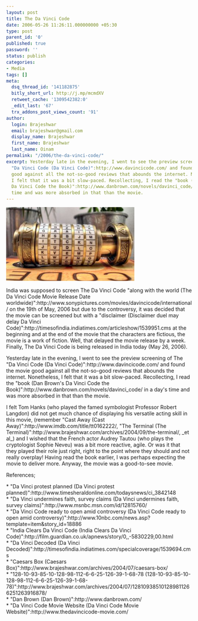 ```yaml
---
layout: post
title: The Da Vinci Code
date: 2006-05-26 11:26:11.000000000 +05:30
type: post
parent_id: '0'
published: true
password: ''
status: publish
categories:
- Media
tags: []
meta:
  dsq_thread_id: '141182875'
  bitly_short_url: http://j.mp/mcmdXV
  retweet_cache: '1309542382:0'
  _edit_last: '67'
  trx_addons_post_views_count: '91'
author:
  login: Brajeshwar
  email: brajeshwar@gmail.com
  display_name: Brajeshwar
  first_name: Brajeshwar
  last_name: Oinam
permalink: "/2006/the-da-vinci-code/"
excerpt: Yesterday late in the evening, I went to see the preview screening of The
  "Da Vinci Code (Da Vinci Code)":http://www.davincicode.com/ and found the movie
  good against all the not-so-good reviews that abounds the internet. Nonetheless,
  I felt that it was a bit slow-paced. Recollecting, I read the "book (Dan Brown's
  Da Vinci Code the Book)":http://www.danbrown.com/novels/davinci_code/ in a day's
  time and was more absorbed in that than the movie.
---
```

<p><img src="/static/2006/05/davincicode.jpg" alt="Cryptex from the DaVinci Code" class="alignright" /></p>
<p>India was supposed to screen The Da Vinci Code "along with the world (The Da Vinci Code Movie Release Date worldwide)":http://www.sonypictures.com/movies/davincicode/international/ on the 19th of May, 2006 but due to the controversy, it was decided that the movie can be screened but with a "disclaimer (Disclaimer duel may delay Da Vinci Code)":http://timesofindia.indiatimes.com/articleshow/1539951.cms at the beginning and at the end of the movie that the characters are fictious, the movie is a work of fiction. Well, that delayed the movie release by a week. Finally, The Da Vinci Code is being released in India today (May 26, 2006).</p>
<p>Yesterday late in the evening, I went to see the preview screening of The "Da Vinci Code (Da Vinci Code)":http://www.davincicode.com/ and found the movie good against all the not-so-good reviews that abounds the internet. Nonetheless, I felt that it was a bit slow-paced. Recollecting, I read the "book (Dan Brown's Da Vinci Code the Book)":http://www.danbrown.com/novels/davinci_code/ in a day's time and was more absorbed in that than the movie.</p>
<p>I felt Tom Hanks (who played the famed symbologist Professor Robert Langdon) did not get much chance of displaying his versatile acting skill in this movie, (remember "Cast Away (Cast Away)":http://www.imdb.com/title/tt0162222/, "The Terminal (The Terminal)":http://www.brajeshwar.com/archives/2004/09/the-terminal/, _et al_) and I wished that the French actor Audrey Tautou (who plays the cryptologist Sophie Neveu) was a bit more reactive, agile. Or was it that they played their role just right, right to the point where they should and not really overplay! Having read the book earlier, I was perhaps expecting the movie to deliver more. Anyway, the movie was a good-to-see movie.</p>
<p>References;</p>
<p>* "Da Vinci protest planned (Da Vinci protest planned)":http://www.timesheraldonline.com/todaysnews/ci_3842148<br />
* "Da Vinci undermines faith, survey claims (Da Vinci undermines faith, survey claims)":http://www.msnbc.msn.com/id/12815760/<br />
* "Da Vinci Code ready to open amid controversy (Da Vinci Code ready to open amid controversy)":http://www.10nbc.com/news.asp?template=item&story_id=18886<br />
* "India Clears Da Vinci Code (India Clears Da Vinci Code)":http://film.guardian.co.uk/apnews/story/0,,-5830229,00.html<br />
* "Da Vinci Decoded (Da Vinci Decoded)":http://timesofindia.indiatimes.com/specialcoverage/1539694.cms<br />
* "Caesars Box (Caesars Box)":http://www.brajeshwar.com/archives/2004/07/caesars-box/<br />
* "128-10-93-85-10-128-98-112-6-6-25-126-39-1-68-78 (128-10-93-85-10-128-98-112-6-6-25-126-39-1-68-78)":http://www.brajeshwar.com/archives/2004/07/128109385101289811266251263916878/<br />
* "Dan Brown (Dan Brown)":http://www.danbrown.com/<br />
* "Da Vinci Code Movie Website (Da Vinci Code Movie Website)":http://www.thedavincicode-movie.com/</p>
